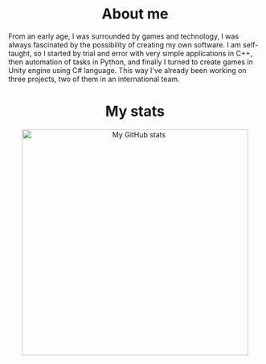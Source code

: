 <h1 align="center">About me</h1>

From an early age, I was surrounded by games and technology, I was always fascinated by the possibility of creating my own software. I am self-taught, so I started by trial and error with very simple applications in C++, then automation of tasks in Python, and finally I turned to create games in Unity engine using C# language. This way I've already been working on three projects, two of them in an international team.

<h1 align="center">My stats</h1>

<p align="center">
  <img src="https://github-readme-stats.vercel.app/api?username=exostin&bg_color=30,e96443,904e95&title_color=fff&text_color=fff&count_private=true&show_icons=true" width=450px alt="My GitHub stats"/>
</p>
